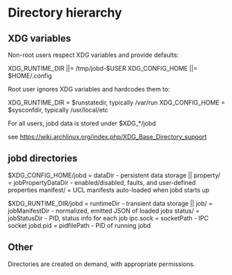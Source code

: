 # Directory hierarchy

## XDG variables

Non-root users respect XDG variables and provide defaults:

  XDG_RUNTIME_DIR ||= /tmp/jobd-$USER
  XDG_CONFIG_HOME ||= $HOME/.config

Root user ignores XDG variables and hardcodes them to:

  XDG_RUNTIME_DIR = $runstatedir, typically /var/run
  XDG_CONFIG_HOME = $sysconfdir, typically /usr/local/etc

For all users, jobd data is stored under $XDG_*/jobd

see https://wiki.archlinux.org/index.php/XDG_Base_Directory_support

## jobd directories

$XDG_CONFIG_HOME/jobd = dataDir - persistent data storage
  ||
  property/ = jobPropertyDataDir - enabled/disabled, faults, and user-defined properties
  manifest/ = UCL manifests auto-loaded when jobd starts up
   
$XDG_RUNTIME_DIR/jobd = runtimeDir - transient data storage
  ||
  job/ = jobManifestDir - normalized, emitted JSON of loaded jobs
  status/ = jobStatusDir - PID, status info for each job
  ipc.sock = socketPath - IPC socket
  jobd.pid = pidfilePath - PID of running jobd

## Other

Directories are created on demand, with appropriate permissions.
